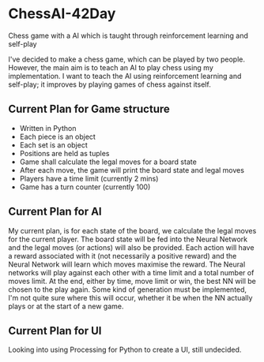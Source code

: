 # ChessAI-42Day

 Chess game with a AI which is taught through reinforcement learning and self-play

I've decided to make a chess game, which can be played by two people. However, the main aim is to teach an AI to play chess using my implementation. I want to teach the AI using reinforcement learning and self-play; it improves by playing games of chess against itself.

## Current Plan for Game structure

- Written in Python
- Each piece is an object
- Each set is an object
- Positions are held as tuples
- Game shall calculate the legal moves for a board state
- After each move, the game will print the board state and legal moves
- Players have a time limit (currently 2 mins)
- Game has a turn counter (currently 100)

## Current Plan for AI

My current plan, is for each state of the board, we calculate the legal moves for the current player. The board state will be fed into the Neural Network and the legal moves (or actions) will also be provided. Each action will have a reward associated with it (not necessarily a positive reward) and the Neural Network will learn which moves maximise the reward. The Neural networks will play against each other with a time limit and a total number of moves limit. At the end, either by time, move limit or win, the best NN will be chosen to the play again. Some kind of generation must be implemented, I'm not quite sure where this will occur, whether it be when the NN actually plays or at the start of a new game.

## Current Plan for UI

Looking into using Processing for Python to create a UI, still undecided.
